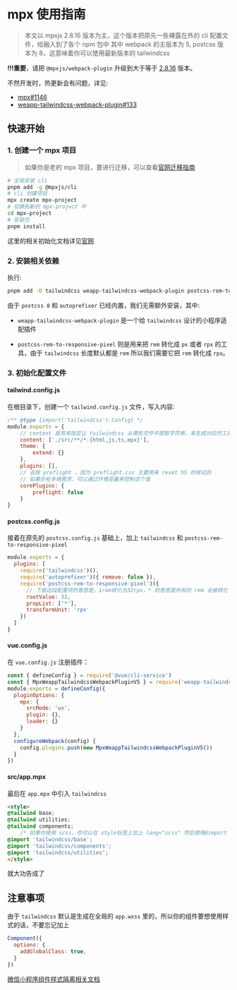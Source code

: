 # mpx 使用指南

> 本文以 mpxjs 2.8.16 版本为主，这个版本把原先一些裸露在外的 cli 配置文件，给融入到了各个 npm 包中
> 其中 webpack 的主版本为 5, postcss 版本为 8，这意味着你可以使用最新版本的 tailwindcss

**!!!重要**，请把 `@mpxjs/webpack-plugin` 升级到大于等于 [2.8.16](https://github.com/didi/mpx/releases/tag/v2.8.16) 版本。

不然开发时，热更新会有问题，详见:

- [mpx#1146](https://github.com/didi/mpx/issues/1146)
- [weapp-tailwindcss-webpack-plugin#133](https://github.com/sonofmagic/weapp-tailwindcss-webpack-plugin/issues/133)

## 快速开始

### 1. 创建一个 mpx 项目

> 如果你是老的 mpx 项目，要进行迁移，可以查看[官网迁移指南](https://mpxjs.cn/guide/migrate/2.8.html)

```bash
# 全局安装 cli
pnpm add -g @mpxjs/cli
# cli 创建项目
mpx create mpx-project
# 切换到新的 mpx-project 中
cd mpx-project
# 安装包
pnpm install
```

这里的相关初始化文档详见[官网](https://mpxjs.cn/guide/basic/start.html)

### 2. 安装相关依赖

执行:

```bash
pnpm add -D tailwindcss weapp-tailwindcss-webpack-plugin postcss-rem-to-responsive-pixel
```

由于 `postcss 8` 和 `autoprefixer` 已经内置，我们无需额外安装，其中:

- `weapp-tailwindcss-webpack-plugin` 是一个给 `tailwindcss` 设计的小程序适配插件

- `postcss-rem-to-responsive-pixel` 则是用来把 `rem` 转化成 `px` 或者 `rpx` 的工具，由于 `tailwindcss` 长度默认都是 `rem` 所以我们需要它把 `rem` 转化成 `rpx`。

### 3. 初始化配置文件

#### tailwind.config.js

在根目录下，创建一个 `tailwind.config.js` 文件，写入内容:

```js
/** @type {import('tailwindcss').Config} */
module.exports = {
    // content 是用来指定让 tailwindcss 从哪些文件中提取字符串，来生成对应的工具类
    content: ['./src/**/*.{html,js,ts,mpx}'],
    theme: {
        extend: {}
    },
    plugins: [],
    // 去除 preflight ，因为 preflight.css 主要用来 reset h5 的样式的
    // 如果你有多端需求，可以通过环境变量来控制这个值
    corePlugins: {
        preflight: false
    }
}
```

#### postcss.config.js

接着在原先的 `postcss.config.js` 基础上，加上 `tailwindcss` 和 `postcss-rem-to-responsive-pixel`

```js
module.exports = {
  plugins: [
    require('tailwindcss')(),
    require('autoprefixer')({ remove: false }),
    require('postcss-rem-to-responsive-pixel')({
      // 下面这段配置项的意思是，1rem转化为32rpx，* 的意思是所有的 rem 会被转化
      rootValue: 32,
      propList: ['*'],
      transformUnit: 'rpx'
    })
  ]
}
```

#### vue.config.js

在 `vue.config.js` 注册插件：

```js
const { defineConfig } = require('@vue/cli-service')
const { MpxWeappTailwindcssWebpackPluginV5 } = require('weapp-tailwindcss-webpack-plugin')
module.exports = defineConfig({
  pluginOptions: {
    mpx: {
      srcMode: 'wx',
      plugin: {},
      loader: {}
    }
  },
  configureWebpack(config) {
    config.plugins.push(new MpxWeappTailwindcssWebpackPluginV5())
  }
})
```

#### src/app.mpx

最后在 `app.mpx` 中引入 `tailwindcss`

```html
<style>
@tailwind base;
@tailwind utilities;
@tailwind components;
    /* 如果你使用 scss，你可以在 style标签上加上 lang="scss" 然后使用@import */
@import 'tailwindcss/base';
@import 'tailwindcss/components';
@import 'tailwindcss/utilities';
</style>
```

就大功告成了

## 注意事项

由于 `tailwindcss` 默认是生成在全局的 `app.wxss` 里的，所以你的组件要想使用样式的话，不要忘记加上

```js
Component({
  options: {
    addGlobalClass: true,
  }
})
```

[微信小程序组件样式隔离相关文档](https://developers.weixin.qq.com/miniprogram/dev/framework/custom-component/wxml-wxss.html#%E7%BB%84%E4%BB%B6%E6%A0%B7%E5%BC%8F%E9%9A%94%E7%A6%BB)

<!-- ## 目前存在的问题

目前存在，在开发时，热更新无法生成样式的问题

我给 `mpx` 提了一个 `issue`， 详见 [didi/mpx/issues/1146](https://github.com/didi/mpx/issues/1146)

这时候要保存一下 `app.mpx` / `tailwind.config.js` / `package.json` 进行全量更新

[#133](https://github.com/sonofmagic/weapp-tailwindcss-webpack-plugin/issues/133) 中，这个问题已经修复，请把 `mpx` 升级到大于等于 [2.8.16](https://github.com/didi/mpx/releases/tag/v2.8.16) 版本 -->
<!-- 又出现了保存后，热更新无效的问题

// taro-plugin-compiler-optimization

<https://github.com/sonofmagic/weapp-tailwindcss-webpack-plugin/issues/123>

<https://github.com/CANntyield/taro-plugin-compiler-optimization/blob/main/index.js>

cache-loader?? -->
